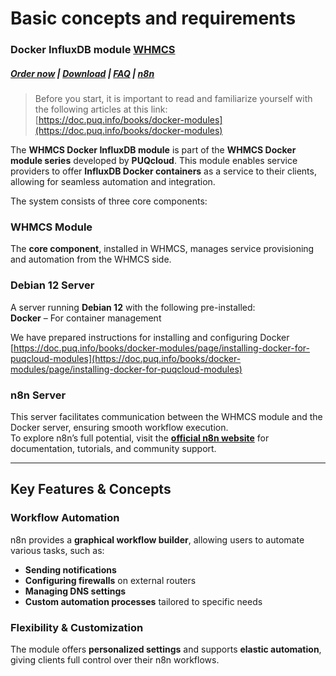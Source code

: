 # Basic concepts and requirements

### Docker InfluxDB module **[WHMCS](https://puqcloud.com/link.php?id=77)** 

#####  [Order now](https://puqcloud.com/whmcs-module-docker-influxdb.php) | [Download](https://download.puqcloud.com/WHMCS/servers/PUQ_WHMCS-Docker-InfluxDB/) | [FAQ](https://faq.puqcloud.com/) | [n8n](https://puqcloud.com/link.php?id=117)

>Before you start, it is important to read and familiarize yourself with the following articles at this link:  
[https://doc.puq.info/books/docker-modules](https://doc.puq.info/books/docker-modules)

The **WHMCS Docker InfluxDB module** is part of the **WHMCS Docker module series** developed by **PUQcloud**. This module enables service providers to offer **InfluxDB Docker containers** as a service to their clients, allowing for seamless automation and integration.

The system consists of three core components:

### **WHMCS Module**

The **core component**, installed in WHMCS, manages service provisioning and automation from the WHMCS side.

### **Debian 12 Server**

A server running **Debian 12** with the following pre-installed:  
**Docker** – For container management  
  
We have prepared instructions for installing and configuring Docker  
[https://doc.puq.info/books/docker-modules/page/installing-docker-for-puqcloud-modules](https://doc.puq.info/books/docker-modules/page/installing-docker-for-puqcloud-modules)

### **n8n Server**

This server facilitates communication between the WHMCS module and the Docker server, ensuring smooth workflow execution.  
To explore n8n’s full potential, visit the **[official n8n website](https://n8n.io/)** for documentation, tutorials, and community support.

- - - - - -

## **Key Features &amp; Concepts**

### **Workflow Automation**

n8n provides a **graphical workflow builder**, allowing users to automate various tasks, such as:  
- **Sending notifications**  
- **Configuring firewalls** on external routers  
- **Managing DNS settings**  
- **Custom automation processes** tailored to specific needs

### **Flexibility &amp; Customization**

The module offers **personalized settings** and supports **elastic automation**, giving clients full control over their n8n workflows.